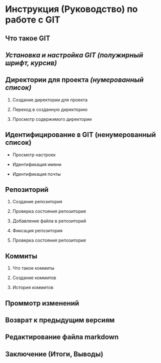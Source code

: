 # Инструкция (Руководство) по работе с GIT

## Что такое GIT

## **_Установка и настройка GIT (полужирный шрифт, курсив)_**

## Директории для проекта *(нумерованный список)*

1. Создание директории для проекта

2. Переход в созданную директорию

3. Просмотр содержимого директории

## Идентифицирование в GIT (ненумерованный список)

* Просмотр настроек

* Идентификация имени

* Идентификация почты

## Репозиторий

1. Создание репозитория

2. Проверка состояния репозитория

3. Добавление файла в репозиторий

4. Фиксация репозитория

5. Проверка состояния репозитория

## Коммиты

1. Что такое коммиты

2. Создание коммитов

3. История коммитов

## Проммотр изменений

## Возврат к предыдущим версиям

## Редактирование файла markdown

## Заключение (Итоги, Выводы)